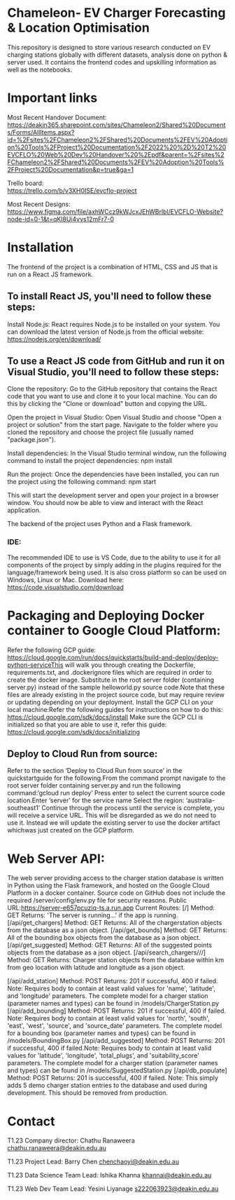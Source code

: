 # Chameleon- EV Charger Forecasting & Location Optimisation
This repository is designed to store various research conducted on EV charging stations globally with different datasets, analysis done on python & server used. It contains the frontend codes and upskilling information as well as the notebooks.

# Important links
Most Recent Handover Document: https://deakin365.sharepoint.com/sites/Chameleon2/Shared%20Documents/Forms/AllItems.aspx?id=%2Fsites%2FChameleon2%2FShared%20Documents%2FEV%20Adoption%20Tools%2FProject%20Documentation%2F2022%20%2D%20T2%20EVCFLO%20Web%20Dev%20Handover%20%2Epdf&parent=%2Fsites%2FChameleon2%2FShared%20Documents%2FEV%20Adoption%20Tools%2FProject%20Documentation&p=true&ga=1

Trello board:  
https://trello.com/b/v3XH0ISE/evcflo-project

Most Recent Designs: https://www.figma.com/file/axhWCcz9kWJcxJEhWBrlbl/EVCFLO-Website?node-id=0-1&t=qKl8Ui4vvs12mFr7-0


# Installation
The frontend of the project is a combination of HTML, CSS and JS that is run on a React JS framework.
 
## To install React JS, you'll need to follow these steps:

Install Node.js: React requires Node.js to be installed on your system. You can download the latest version of Node.js from the official website: https://nodejs.org/en/download/

## To use a React JS code from GitHub and run it on Visual Studio, you'll need to follow these steps:

Clone the repository: Go to the GitHub repository that contains the React code that you want to use and clone it to your local machine. You can do this by clicking the "Clone or download" button and copying the URL.

Open the project in Visual Studio: Open Visual Studio and choose "Open a project or solution" from the start page. Navigate to the folder where you cloned the repository and choose the project file (usually named "package.json").

Install dependencies: In the Visual Studio terminal window, run the following command to install the project dependencies:
npm install

Run the project: Once the dependencies have been installed, you can run the project using the following command:
npm start

This will start the development server and open your project in a browser window. You should now be able to view and interact with the React application.

The backend of the project uses Python and a Flask framework.

### IDE:
The recommended IDE to use is VS Code, due to the ability to use it for all components of the project by simply adding in the plugins required for the language/framework being used. It is also cross platform so can be used on Windows, Linux or Mac. Download here: https://code.visualstudio.com/download

# Packaging and Deploying Docker container to Google Cloud Platform:
Refer the following GCP guide:
https://cloud.google.com/run/docs/quickstarts/build-and-deploy/deploy-python-serviceThis will walk you through creating the Dockerfile, requirements.txt, and .dockerignore files which are required in order to create the docker image. Substitute in the root server folder (containing server.py) instead of the sample helloworld.py source code.Note that these files are already existing in the project source code, but may require review or updating depending on your deployment.
Install the GCP CLI on your local machine:Refer the following guides for instructions on how to do this: https://cloud.google.com/sdk/docs/install 
Make sure the GCP CLI is initialized so that you are able to use it, refer this guide: https://cloud.google.com/sdk/docs/initializing
## Deploy to Cloud Run from source:
Refer to the section ‘Deploy to Cloud Run from source’ in the quickstartguide for the following.From the command prompt navigate to the root server folder containing server.py and run the following command:‘gcloud run deploy’ 
Press enter to select the current source code location.Enter ‘server’ for the service name
Select the region: ‘australia-southeast1’
Continue through the process until the service is complete, you will receive a service URL. This will be disregarded as we do not need to use it. Instead we will update the existing server to use the docker artifact whichwas just created on the GCP platform.

# Web Server API:
The web server providing access to the charger station database is written in Python using the Flask framework, and hosted on the Google Cloud Platform in a docker container. Source code on GitHub does not include the required /server/config/env.py file for security reasons.
Public URL:https://server-e657pcuziq-ts.a.run.app
Current Routes:
[/]
Method: GET
Returns: 'The server is running...' if the app is running.
[/api/get_chargers]
Method: GET
Returns: All of the chargerstation objects from the database as a json object.
[/api/get_bounds]
Method: GET
Returns: All of the bounding box objects from the database as a json object.
[/api/get_suggested]
Method: GET
Returns: All of the suggested points objects from the database as a json object.
[/api/search_chargers/<lat>/<lng>/<rad>]
Method: GET
Returns: Charger station objects from the database within km from geo location with latitude and longitude as a json object.

[/api/add_station]
Method: POST
Returns: 201 if successful, 400 if failed.
Note: Requires body to contain at least valid values for 'name', 'latitude', and 'longitude' parameters. The complete model for a charger station (parameter names and types) can be found in /models/ChargerStation.py
[/api/add_bounding]
Method: POST
Returns: 201 if successful, 400 if failed.
Note: Requires body to contain at least valid values for 'north', 'south', 'east', 'west', 'source', and 'source_date' parameters. 
The complete model for a bounding box (parameter names and types) can be found in /models/BoundingBox.py
[/api/add_suggested]
Method: POST
Returns: 201 if successful, 400 if failed.Note: Requires body to contain at least valid values for 'latitude', 'longitude', 'total_plugs', and 'suitability_score' parameters. The complete model for a charger station (parameter names and types) can be found in /models/SuggestedStation.py
[/api/db_populate]
Method: POST
Returns: 201 is successful, 400 if failed. Note: This simply adds 5 demo charger station entries to the database and used during development. This should be removed from production.
# Contact
T1.23 Company director: Chathu Ranaweera chathu.ranaweera@deakin.edu.au

T1.23 Project Lead: Barry Chen 
chenchaoyi@deakin.edu.au
  
T1.23 Data Science Team Lead: Ishika Khanna
khannai@deakin.edu.au

T1.23 Web Dev Team Lead: Yesini Liyanage
s222063923@deakin.edu.au


